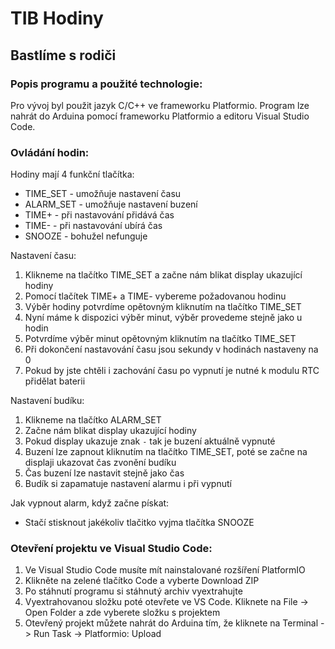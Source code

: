 # TIB Hodiny 
## Bastlíme s rodiči 

### Popis programu a použité technologie:

Pro vývoj byl použit jazyk C/C++ ve frameworku Platformio.
Program lze nahrát do Arduina pomocí frameworku Platformio a editoru Visual Studio Code.

### Ovládání hodin:

Hodiny mají 4 funkční tlačítka:
- TIME_SET - umožňuje nastavení času
- ALARM_SET - umožňuje nastavení buzení
- TIME+ - při nastavování přidává čas
- TIME- - při nastavování ubírá čas
- SNOOZE - bohužel nefunguje

Nastavení času:
1. Klikneme na tlačítko TIME_SET a začne nám blikat display ukazující hodiny
2. Pomocí tlačítek TIME+ a TIME- vybereme požadovanou hodinu
3. Výběr hodiny potvrdíme opětovným kliknutím na tlačítko TIME_SET
4. Nyní máme k dispozici výběr minut, výběr provedeme stejně jako u hodin
5. Potvrdíme výběr minut opětovným kliknutím na tlačítko TIME_SET
6. Při dokončení nastavování času jsou sekundy v hodinách nastaveny na 0
7. Pokud by jste chtěli i zachování času po vypnutí je nutné k modulu RTC přidělat baterii

Nastavení budíku:
1. Klikneme na tlačítko ALARM_SET
2. Začne nám blikat display ukazující hodiny
3. Pokud display ukazuje znak `-` tak je buzení aktuálně vypnuté
4. Buzení lze zapnout kliknutím na tlačítko TIME_SET, poté se začne na displaji ukazovat čas zvonění budíku
5. Čas buzení lze nastavit stejně jako čas
6. Budík si zapamatuje nastavení alarmu i při vypnutí

Jak vypnout alarm, když začne pískat:
- Stačí stisknout jakékoliv tlačitko vyjma tlačítka SNOOZE


### Otevření projektu ve Visual Studio Code:
1. Ve Visual Studio Code musíte mít nainstalované rozšíření PlatformIO
2. Klikněte na zelené tlačítko Code a vyberte Download ZIP
3. Po stáhnutí programu si stáhnutý archiv vyextrahujte
4. Vyextrahovanou složku poté otevřete ve VS Code. Kliknete na File -> Open Folder a zde vyberete složku s projektem
5. Otevřený projekt můžete nahrát do Arduina tím, že kliknete na Terminal -> Run Task -> Platformio: Upload